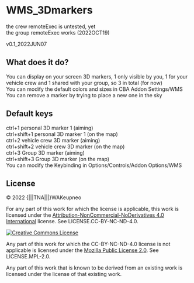 # WMS_3Dmarkers
the crew remoteExec is untested, yet<br/>
the group remoteExec works (2022OCT19)<br/>

v0.1_2022JUN07<br/>

## What does it do?
You can display on your screen 3D markers, 1 only visible by you, 1 for your vehicle crew and 1 shared with your group, so 3 in total (for now)<br/>
You can modify the default colors and sizes in CBA Addon Settings/WMS<br/>
You can remove a marker by trying to place a new one in the sky<br/>

## Default keys
ctrl+1 personal 3D marker 1 (aiming)<br/>
ctrl+shift+1 personal 3D marker 1 (on the map)<br/>
ctrl+2 vehicle crew 3D marker (aiming)<br/>
ctrl+shift+2 vehicle crew 3D marker (on the map)<br/>
ctrl+3 Group 3D marker (aiming)<br/>
ctrl+shift+3  Group 3D marker (on the map)<br/>
You can modify the Keybinding in Options/Controls/Addon Options/WMS<br/>

## License

&copy; 2022 {|||TNA|||}WAKeupneo

For any part of this work for which the license is applicable, this work is licensed under the [Attribution-NonCommercial-NoDerivatives 4.0 International](http://creativecommons.org/licenses/by-nc-nd/4.0/) license. See LICENSE.CC-BY-NC-ND-4.0.

<a rel="license" href="http://creativecommons.org/licenses/by-nc-nd/4.0/"><img alt="Creative Commons License" style="border-width:0" src="https://i.creativecommons.org/l/by-nc-nd/4.0/88x31.png" /></a>

Any part of this work for which the CC-BY-NC-ND-4.0 license is not applicable is licensed under the [Mozilla Public License 2.0](https://www.mozilla.org/en-US/MPL/2.0/). See LICENSE.MPL-2.0.

Any part of this work that is known to be derived from an existing work is licensed under the license of that existing work.
